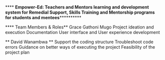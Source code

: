 **** **Empower-Ed: Teachers and Mentors learning and development system for Remedial Support, Skills Training and Mentorship programs for students and mentees************

**** Team Members & Roles**
Grace Gathoni Mugo 
Project ideation and execution 
Documentation 
User interface and User experience development 

                 
** David Wanambwa **
Support the coding structure
Troubleshoot code errors 
Guidance on better ways of executing the project
Feasibility of the project plan
